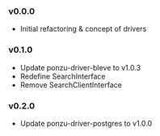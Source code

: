 ### v0.0.0
- Initial refactoring & concept of drivers

### v0.1.0
- Update ponzu-driver-bleve to v1.0.3
- Redefine SearchInterface
- Remove SearchClientInterface

### v0.2.0
- Update ponzu-driver-postgres to v1.0.0
